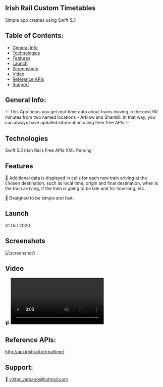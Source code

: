 
## Irish Rail Custom Timetables
Simple app creates using Swift 5.3 

## Table of Contents:
* [General Info](#general-info)
* [Technologies](#https://github.com/ViktorVarsano/Irish-Rail-Custom-Timetables#technologies)
* [Features](#https://github.com/ViktorVarsano/Irish-Rail-Custom-Timetables#features)
* [Launch](#https://github.com/ViktorVarsano/Irish-Rail-Custom-Timetables#launch)
* [Screenshots](#https://github.com/ViktorVarsano/Irish-Rail-Custom-Timetables#screenshots)
* [Video](#https://github.com/ViktorVarsano/Irish-Rail-Custom-Timetables#video)
* [Reference APIs](#https://github.com/ViktorVarsano/Irish-Rail-Custom-Timetables#reference-apis)
* [Support](#https://github.com/ViktorVarsano/Irish-Rail-Custom-Timetables#support)

## General Info:
:sparkles:    This App helps you get real-time data about trains leaving in the next 90 minutes from two named locations - Arklow and Shankill. In that way, you can always have updated information using their free APIs :sparkles:


## Technologies
Swift 5.3 
Irish Rails Free APIs
XML Parsing


## Features
:dart:   Additional data is displayed in cells for each new train ariving at the chosen destination, such as local time, origin and final destination, when is the train arriving, if the train is going to be late and for how long, etc.

:dart:   Designed to be simple and fast. 


## Launch
31 Oct 2020


## Screenshots
![screenshot1](https://github.com/ViktorVarsano/IrishRailCustomTimetables/blob/main/CustomScreenshot1.png?raw=true "screenshot1") 


## Video
:video_camera:   ![Irish Rail Custom Timetables Video](https://github.com/ViktorVarsano/IrishRailCustomTimetables/blob/main/vv-test-4.mp4?raw=true "Demo1")


## Reference APIs:
http://api.irishrail.ie/realtime/


## Support:
:rocket:   viktor_varsano@hotmail.com

